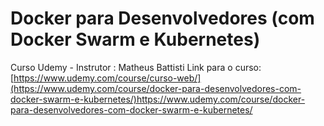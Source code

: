 # Docker para Desenvolvedores (com Docker Swarm e Kubernetes)
Curso Udemy - Instrutor : Matheus Battisti
Link para o curso: [https://www.udemy.com/course/curso-web/](https://www.udemy.com/course/docker-para-desenvolvedores-com-docker-swarm-e-kubernetes/)https://www.udemy.com/course/docker-para-desenvolvedores-com-docker-swarm-e-kubernetes/
